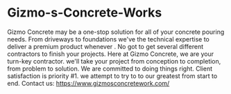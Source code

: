 # Gizmo-s-Concrete-Works
Gizmo Concrete may be a one-stop solution for all of your concrete pouring needs. From driveways to foundations we've the technical expertise to deliver a premium product whenever . No got to get several different contractors to finish your projects. Here at Gizmo Concrete, we are your turn-key contractor. we'll take your project from conception to completion, from problem to solution. We are committed to doing things right. Client satisfaction is priority #1. we attempt to try to to our greatest from start to end. Contact us: https://www.gizmosconcretework.com/
